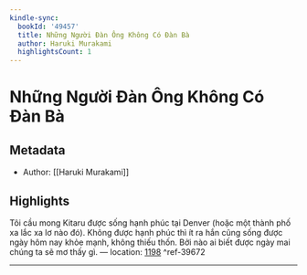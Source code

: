 ```yaml
---
kindle-sync:
  bookId: '49457'
  title: Những Người Đàn Ông Không Có Đàn Bà
  author: Haruki Murakami
  highlightsCount: 1
---
```

# Những Người Đàn Ông Không Có Đàn Bà
## Metadata
* Author: [[Haruki Murakami]]

## Highlights
Tôi cầu mong Kitaru được sống hạnh phúc tại Denver (hoặc một thành phố xa lắc xa lơ nào đó). Không được hạnh phúc thì ít ra hắn cũng sống được ngày hôm nay khỏe mạnh, không thiếu thốn. Bởi nào ai biết được ngày mai chúng ta sẽ mơ thấy gì. — location: [1198]() ^ref-39672

---
